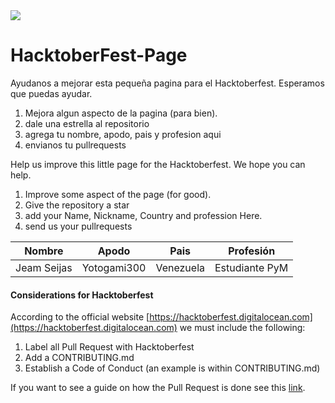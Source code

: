 <img src="src/hacktoberfest.png">
<br>

# HacktoberFest-Page
Ayudanos a mejorar esta pequeña pagina para el Hacktoberfest. Esperamos que puedas ayudar.

1. Mejora algun aspecto de la pagina (para bien).
2. dale una estrella al repositorio
3. agrega tu nombre, apodo, pais y profesion aqui
4. envianos tu pullrequests

Help us improve this little page for the Hacktoberfest. We hope you can help.

1. Improve some aspect of the page (for good).
2. Give the repository a star
3. add your Name, Nickname, Country and profession Here.
4. send us your pullrequests

| Nombre            |   Apodo   |     Pais      |   Profesión   |
| ----------------- | --------- | ------------- | ------------- |
| Jeam Seijas       |Yotogami300|   Venezuela   | Estudiante PyM|


#### Considerations for Hacktoberfest

According to the official website [https://hacktoberfest.digitalocean.com](https://hacktoberfest.digitalocean.com) we must include the following:

1. Label all Pull Request with Hacktoberfest
2. Add a CONTRIBUTING.md
3. Establish a Code of Conduct (an example is within CONTRIBUTING.md)

If you want to see a guide on how the Pull Request is done see this [link](https://www.digitalocean.com/community/tutorials/how-to-create-a-pull-request-on-github). 